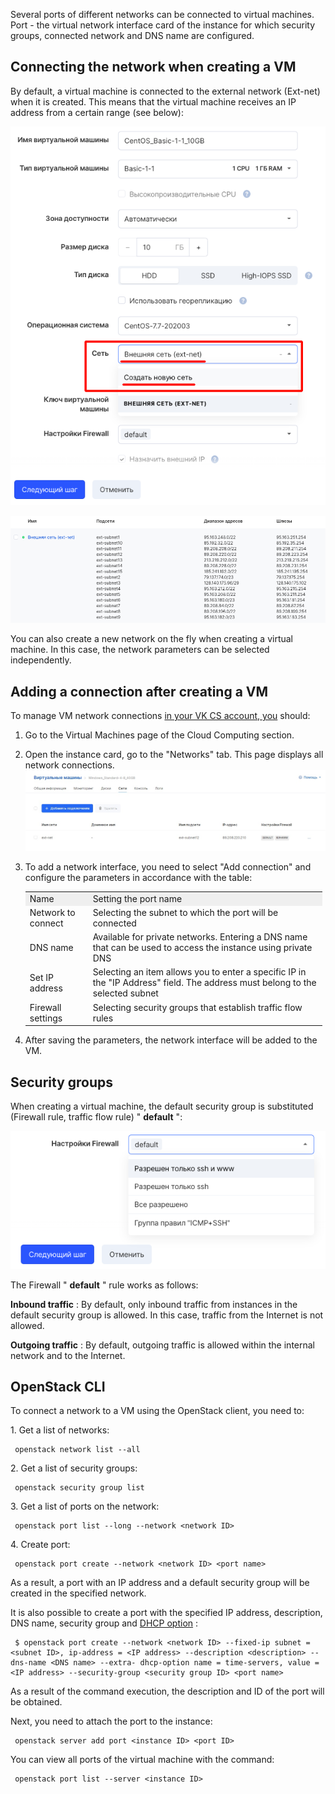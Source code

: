 Several ports of different networks can be connected to virtual machines. Port - the virtual network interface card of the instance for which security groups, connected network and DNS name are configured.

Connecting the network when creating a VM
-----------------------------------------

By default, a virtual machine is connected to the external network (Ext-net) when it is created. This means that the virtual machine receives an IP address from a certain range (see below):

![](./assets/1597305379707-1597305379707.png)

![](./assets/1597305528459-1597305528459.png)

You can also create a new network on the fly when creating a virtual machine. In this case, the network parameters can be selected independently.

Adding a connection after creating a VM
---------------------------------------

To manage VM network connections [in your VK CS account, you](https://mcs.mail.ru/app/services/infra/servers/) should:

1.  Go to the Virtual Machines page of the Cloud Computing section.
2.  Open the instance card, go to the "Networks" tab. This page displays all network connections.![](./assets/1602985659913-seti.jpg)
3.  To add a network interface, you need to select "Add connection" and configure the parameters in accordance with the table:
    
    <table style="width: 99%; margin-right: calc(1%);"><tbody><tr><td style="width: 21.1729%; background-color: rgb(239, 239, 239);">Name</td><td style="width: 78.6436%; background-color: rgb(239, 239, 239);">Setting the port name</td></tr><tr><td style="width: 21.1729%;">Network to connect</td><td style="width: 78.6436%;">Selecting the subnet to which the port will be connected</td></tr><tr><td style="width: 21.1729%;">DNS name</td><td style="width: 78.6436%;">Available for private networks. Entering a DNS name that can be used to access the instance using private DNS</td></tr><tr><td style="width: 21.1729%;">Set IP address</td><td style="width: 78.6436%;">Selecting an item allows you to enter a specific IP in the "IP Address" field. The address must belong to the selected subnet</td></tr><tr><td class="currently-active" style="width: 21.1729%;">Firewall settings</td><td style="width: 78.6436%;">Selecting security groups that establish traffic flow rules</td></tr></tbody></table>
    
4.  After saving the parameters, the network interface will be added to the VM.

Security groups
---------------

When creating a virtual machine, the default security group is substituted (Firewall rule, traffic flow rule) " **default** ":

![](./assets/1597306171276-1597306171276.png)

The Firewall " **default** " rule works as follows:

**Inbound traffic** : By default, only inbound traffic from instances in the default security group is allowed. In this case, traffic from the Internet is not allowed.

**Outgoing traffic** : By default, outgoing traffic is allowed within the internal network and to the Internet.

OpenStack CLI
-------------

To connect a network to a VM using the OpenStack client, you need to:

1\. Get a list of networks:

```
 openstack network list --all
```

2\. Get a list of security groups:

```
 openstack security group list
```

3\. Get a list of ports on the network:

```
 openstack port list --long --network <network ID>
```

4\. Create port:

```
 openstack port create --network <network ID> <port name>
```

As a result, a port with an IP address and a default security group will be created in the specified network.

It is also possible to create a port with the specified IP address, description, DNS name, security group and [DHCP option](https://github.com/Juniper/contrail-controller/wiki/Extra-DHCP-Options) :

```
 $ openstack port create --network <network ID> --fixed-ip subnet = <subnet ID>, ip-address = <IP address> --description <description> --dns-name <DNS name> --extra- dhcp-option name = time-servers, value = <IP address> --security-group <security group ID> <port name>
```

As a result of the command execution, the description and ID of the port will be obtained.

Next, you need to attach the port to the instance:

```
 openstack server add port <instance ID> <port ID>
```

You can view all ports of the virtual machine with the command:

```
 openstack port list --server <instance ID>
```
